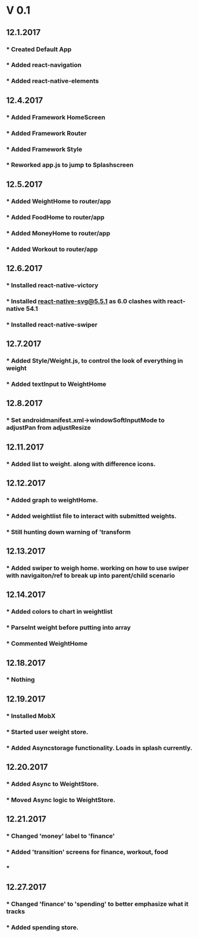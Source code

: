 # V 0.1
## 12.1.2017
### * Created Default App
### * Added react-navigation
### * Added react-native-elements

## 12.4.2017
### * Added Framework HomeScreen
### * Added Framework Router
### * Added Framework Style
### * Reworked app.js to jump to Splashscreen

## 12.5.2017
### * Added WeightHome to router/app
### * Added FoodHome to router/app
### * Added MoneyHome to router/app
### * Added Workout to router/app

## 12.6.2017
### * Installed react-native-victory
### * Installed react-native-svg@5.5.1 as 6.0 clashes with react-native 54.1
### * Installed react-native-swiper

## 12.7.2017
### * Added Style/Weight.js, to control the look of everything in weight
### * Added textInput to WeightHome

## 12.8.2017
### * Set androidmanifest.xml->windowSoftInputMode to adjustPan from adjustResize

## 12.11.2017
### * Added list to weight. along with difference icons.

## 12.12.2017
### * Added graph to weightHome.
### * Added weightlist file to interact with submitted weights.
### * Still hunting down warning of 'transform

## 12.13.2017
### * Added swiper to weigh home. working on how to use swiper with navigaiton/ref to break up into parent/child scenario

## 12.14.2017
### * Added colors to chart in weightlist
### * ParseInt weight before putting into array
### * Commented WeightHome

## 12.18.2017
### * Nothing

## 12.19.2017
### * Installed MobX
### * Started user weight store.
### * Added Asyncstorage functionality. Loads in splash currently.

## 12.20.2017
### * Added Async to WeightStore.
### * Moved Async logic to WeightStore.

## 12.21.2017
### * Changed 'money' label to 'finance'
### * Added 'transition' screens for finance, workout, food
### *

## 12.27.2017
### * Changed 'finance' to 'spending' to better emphasize what it tracks
### * Added spending store.

